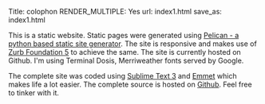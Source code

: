 Title: colophon
RENDER_MULTIPLE: Yes
url: index1.html
save_as: index1.html


This is a static website. Static pages were generated using [Pelican - a python based static site generator](http://blog.getpelican.com/). The site is responsive and makes use of [Zurb Foundation 5](http://foundation.zurb.com/) to achieve the same. The site is currently hosted on Github. I'm using Terminal Dosis, Merriweather fonts served by Google.


The complete site was coded using [Sublime Text 3](http://www.sublimetext.com/3) and [Emmet](http://emmet.io) which makes life a lot easier. The complete source is hosted on [Github](http://github.com/nikhilkalige/techdroid). Feel free to tinker with it.
